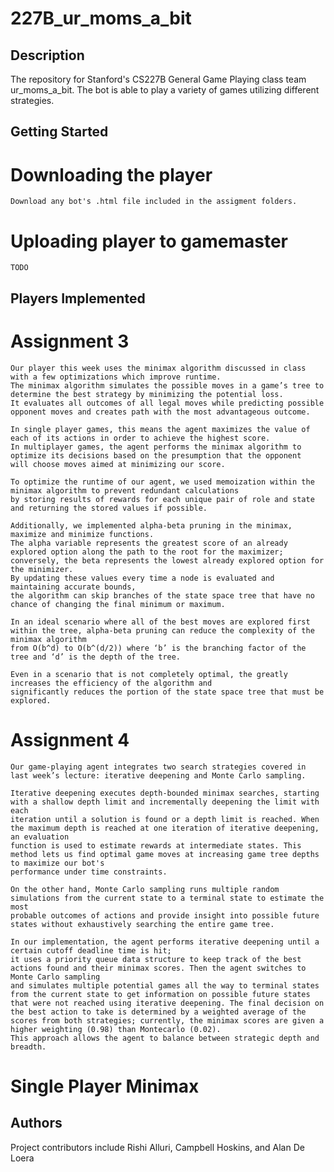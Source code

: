 # 227B_ur_moms_a_bit
  
## Description  
  
The repository for Stanford's CS227B General Game Playing class team ur_moms_a_bit. The bot is able to play a variety of games utilizing different strategies.
  
## Getting Started
# Downloading the player
    Download any bot's .html file included in the assigment folders.
# Uploading player to gamemaster
    TODO

  
## Players Implemented
# Assignment 3
    Our player this week uses the minimax algorithm discussed in class with a few optimizations which improve runtime. 
    The minimax algorithm simulates the possible moves in a game’s tree to determine the best strategy by minimizing the potential loss. 
    It evaluates all outcomes of all legal moves while predicting possible opponent moves and creates path with the most advantageous outcome. 
    
    In single player games, this means the agent maximizes the value of each of its actions in order to achieve the highest score. 
    In multiplayer games, the agent performs the minimax algorithm to optimize its decisions based on the presumption that the opponent 
    will choose moves aimed at minimizing our score. 
    
    To optimize the runtime of our agent, we used memoization within the minimax algorithm to prevent redundant calculations 
    by storing results of rewards for each unique pair of role and state and returning the stored values if possible. 

    Additionally, we implemented alpha-beta pruning in the minimax, maximize and minimize functions. 
    The alpha variable represents the greatest score of an already explored option along the path to the root for the maximizer; 
    conversely, the beta represents the lowest already explored option for the minimizer. 
    By updating these values every time a node is evaluated and maintaining accurate bounds, 
    the algorithm can skip branches of the state space tree that have no chance of changing the final minimum or maximum.

    In an ideal scenario where all of the best moves are explored first within the tree, alpha-beta pruning can reduce the complexity of the minimax algorithm 
    from O(b^d) to O(b^(d/2)) where ‘b’ is the branching factor of the tree and ‘d’ is the depth of the tree. 

    Even in a scenario that is not completely optimal, the greatly increases the efficiency of the algorithm and 
    significantly reduces the portion of the state space tree that must be explored.  
# Assignment 4
    Our game-playing agent integrates two search strategies covered in last week’s lecture: iterative deepening and Monte Carlo sampling.

    Iterative deepening executes depth-bounded minimax searches, starting with a shallow depth limit and incrementally deepening the limit with each 
    iteration until a solution is found or a depth limit is reached. When the maximum depth is reached at one iteration of iterative deepening, an evaluation
    function is used to estimate rewards at intermediate states. This method lets us find optimal game moves at increasing game tree depths to maximize our bot's
    performance under time constraints.
    
    On the other hand, Monte Carlo sampling runs multiple random simulations from the current state to a terminal state to estimate the most 
    probable outcomes of actions and provide insight into possible future states without exhaustively searching the entire game tree. 

    In our implementation, the agent performs iterative deepening until a certain cutoff deadline time is hit; 
    it uses a priority queue data structure to keep track of the best actions found and their minimax scores. Then the agent switches to Monte Carlo sampling
    and simulates multiple potential games all the way to terminal states from the current state to get information on possible future states 
    that were not reached using iterative deepening. The final decision on the best action to take is determined by a weighted average of the 
    scores from both strategies; currently, the minimax scores are given a higher weighting (0.98) than Montecarlo (0.02). 
    This approach allows the agent to balance between strategic depth and breadth.

# Single Player Minimax

## Authors  
  
Project contributors include Rishi Alluri, Campbell Hoskins, and Alan De Loera

